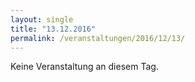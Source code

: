 ```yaml
---
layout: single
title: "13.12.2016"
permalink: /veranstaltungen/2016/12/13/
---
```


Keine Veranstaltung an diesem Tag.

